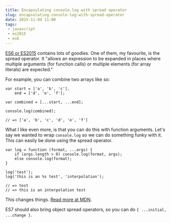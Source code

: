 ```yaml
---
title: Encapsulating console.log with spread operator
slug: encapsulating-console-log-with-spread-operator
date: 2015-11-04 11:00
tags:
 - javascript
 - es2015
 - es6
---
```

    
[ES6 or ES2015](http://www.ecma-international.org/ecma-262/6.0/) contains lots of goodies. One of them, my favourite, is the spread operator. It "allows an expression to be expanded in places where multiple arguments (for function calls) or multiple elements (for array literals) are expected."

For example, you can combine two arrays like so:

    var start = ['a', 'b', 'c'],
        end = ['d', 'e', 'f'];
        
    var combined = [...start, ...end];
    
    console.log(combined);
    
    // => ['a', 'b', 'c', 'd', 'e', 'f']
    
What I like even more, is that you can do this with function arguments. Let's say we wanted to wrap `console.log` so we can do something funky with it. This can easily be done using the spread operator.
    
    var log = function (format, ...args) {
        if (args.length > 0) console.log(format, args);
        else console.log(format);
    }
    
    log('test');
    log('this is an %s test', 'interpolation');

    // => test
    // => this is an interpolation test
    
This changes things. [Read more at MDN](n-US/docs/Web/JavaScript/Reference/Operators/Spread_operator).

ES7 should also bring object spread operators, so you can do `{ ...initial, ...change }`.

